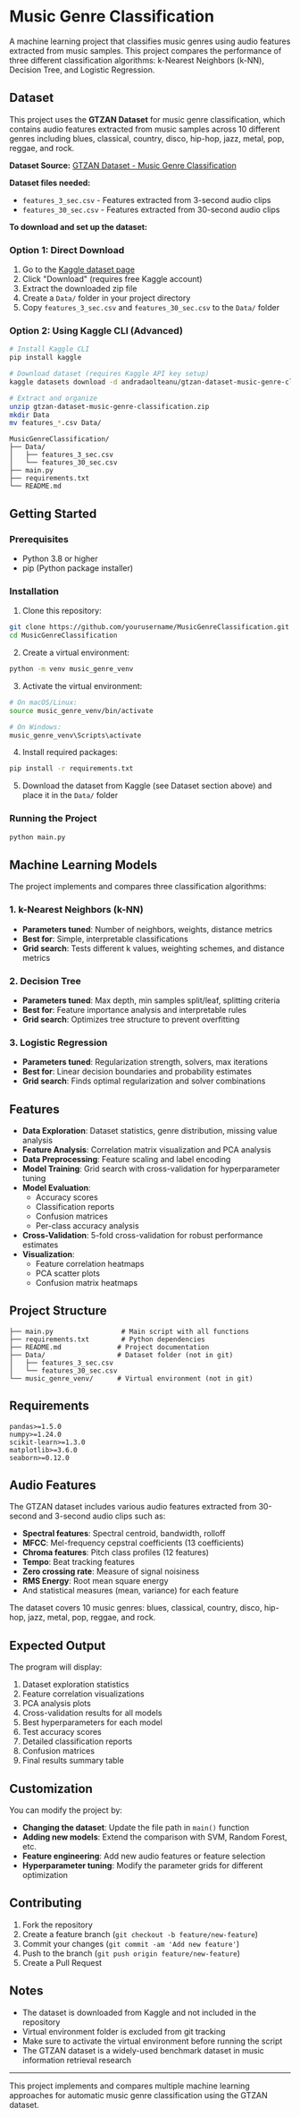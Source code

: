 # Music Genre Classification

A machine learning project that classifies music genres using audio features extracted from music samples. This project compares the performance of three different classification algorithms: k-Nearest Neighbors (k-NN), Decision Tree, and Logistic Regression.

## Dataset

This project uses the **GTZAN Dataset** for music genre classification, which contains audio features extracted from music samples across 10 different genres including blues, classical, country, disco, hip-hop, jazz, metal, pop, reggae, and rock.

**Dataset Source:** [GTZAN Dataset - Music Genre Classification](https://www.kaggle.com/datasets/andradaolteanu/gtzan-dataset-music-genre-classification/data)

**Dataset files needed:**
- `features_3_sec.csv` - Features extracted from 3-second audio clips
- `features_30_sec.csv` - Features extracted from 30-second audio clips

**To download and set up the dataset:**

### Option 1: Direct Download
1. Go to the [Kaggle dataset page](https://www.kaggle.com/datasets/andradaolteanu/gtzan-dataset-music-genre-classification/data)
2. Click "Download" (requires free Kaggle account)
3. Extract the downloaded zip file
4. Create a `Data/` folder in your project directory
5. Copy `features_3_sec.csv` and `features_30_sec.csv` to the `Data/` folder

### Option 2: Using Kaggle CLI (Advanced)
```bash
# Install Kaggle CLI
pip install kaggle

# Download dataset (requires Kaggle API key setup)
kaggle datasets download -d andradaolteanu/gtzan-dataset-music-genre-classification

# Extract and organize
unzip gtzan-dataset-music-genre-classification.zip
mkdir Data
mv features_*.csv Data/
```

```
MusicGenreClassification/
├── Data/
│   ├── features_3_sec.csv
│   └── features_30_sec.csv
├── main.py
├── requirements.txt
└── README.md
```

## Getting Started

### Prerequisites

- Python 3.8 or higher
- pip (Python package installer)

### Installation

1. Clone this repository:
```bash
git clone https://github.com/yourusername/MusicGenreClassification.git
cd MusicGenreClassification
```

2. Create a virtual environment:
```bash
python -m venv music_genre_venv
```

3. Activate the virtual environment:
```bash
# On macOS/Linux:
source music_genre_venv/bin/activate

# On Windows:
music_genre_venv\Scripts\activate
```

4. Install required packages:
```bash
pip install -r requirements.txt
```

5. Download the dataset from Kaggle (see Dataset section above) and place it in the `Data/` folder

### Running the Project

```bash
python main.py
```

## Machine Learning Models

The project implements and compares three classification algorithms:

### 1. k-Nearest Neighbors (k-NN)
- **Parameters tuned**: Number of neighbors, weights, distance metrics
- **Best for**: Simple, interpretable classifications
- **Grid search**: Tests different k values, weighting schemes, and distance metrics

### 2. Decision Tree
- **Parameters tuned**: Max depth, min samples split/leaf, splitting criteria
- **Best for**: Feature importance analysis and interpretable rules
- **Grid search**: Optimizes tree structure to prevent overfitting

### 3. Logistic Regression
- **Parameters tuned**: Regularization strength, solvers, max iterations
- **Best for**: Linear decision boundaries and probability estimates
- **Grid search**: Finds optimal regularization and solver combinations

## Features

- **Data Exploration**: Dataset statistics, genre distribution, missing value analysis
- **Feature Analysis**: Correlation matrix visualization and PCA analysis
- **Data Preprocessing**: Feature scaling and label encoding
- **Model Training**: Grid search with cross-validation for hyperparameter tuning
- **Model Evaluation**: 
  - Accuracy scores
  - Classification reports
  - Confusion matrices
  - Per-class accuracy analysis
- **Cross-Validation**: 5-fold cross-validation for robust performance estimates
- **Visualization**: 
  - Feature correlation heatmaps
  - PCA scatter plots
  - Confusion matrix heatmaps

## Project Structure

```
├── main.py                 # Main script with all functions
├── requirements.txt        # Python dependencies
├── README.md              # Project documentation
├── Data/                  # Dataset folder (not in git)
│   ├── features_3_sec.csv
│   └── features_30_sec.csv
└── music_genre_venv/      # Virtual environment (not in git)
```

## Requirements

```
pandas>=1.5.0
numpy>=1.24.0
scikit-learn>=1.3.0
matplotlib>=3.6.0
seaborn>=0.12.0
```

## Audio Features

The GTZAN dataset includes various audio features extracted from 30-second and 3-second audio clips such as:
- **Spectral features**: Spectral centroid, bandwidth, rolloff
- **MFCC**: Mel-frequency cepstral coefficients (13 coefficients)
- **Chroma features**: Pitch class profiles (12 features)
- **Tempo**: Beat tracking features
- **Zero crossing rate**: Measure of signal noisiness
- **RMS Energy**: Root mean square energy
- And statistical measures (mean, variance) for each feature

The dataset covers 10 music genres: blues, classical, country, disco, hip-hop, jazz, metal, pop, reggae, and rock.

## Expected Output

The program will display:
1. Dataset exploration statistics
2. Feature correlation visualizations
3. PCA analysis plots
4. Cross-validation results for all models
5. Best hyperparameters for each model
6. Test accuracy scores
7. Detailed classification reports
8. Confusion matrices
9. Final results summary table

## Customization

You can modify the project by:
- **Changing the dataset**: Update the file path in `main()` function
- **Adding new models**: Extend the comparison with SVM, Random Forest, etc.
- **Feature engineering**: Add new audio features or feature selection
- **Hyperparameter tuning**: Modify the parameter grids for different optimization

## Contributing

1. Fork the repository
2. Create a feature branch (`git checkout -b feature/new-feature`)
3. Commit your changes (`git commit -am 'Add new feature'`)
4. Push to the branch (`git push origin feature/new-feature`)
5. Create a Pull Request

## Notes

- The dataset is downloaded from Kaggle and not included in the repository
- Virtual environment folder is excluded from git tracking
- Make sure to activate the virtual environment before running the script
- The GTZAN dataset is a widely-used benchmark dataset in music information retrieval research

---

This project implements and compares multiple machine learning approaches for automatic music genre classification using the GTZAN dataset.